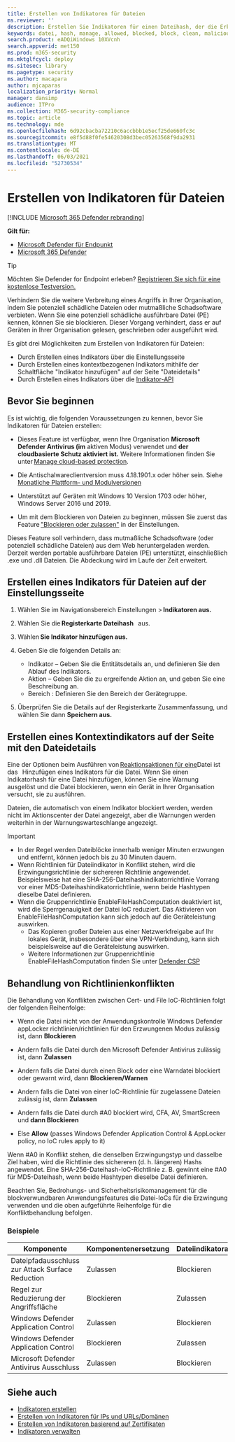 ```yaml
---
title: Erstellen von Indikatoren für Dateien
ms.reviewer: ''
description: Erstellen Sie Indikatoren für einen Dateihash, der die Erkennung, Verhinderung und den Ausschluss von Entitäten definiert.
keywords: datei, hash, manage, allowed, blocked, block, clean, malicious, file hash, ip address, urls, domain
search.product: eADQiWindows 10XVcnh
search.appverid: met150
ms.prod: m365-security
ms.mktglfcycl: deploy
ms.sitesec: library
ms.pagetype: security
ms.author: macapara
author: mjcaparas
localization_priority: Normal
manager: dansimp
audience: ITPro
ms.collection: M365-security-compliance
ms.topic: article
ms.technology: mde
ms.openlocfilehash: 6d92cbacba72210c6accbbb1e5ecf25de660fc3c
ms.sourcegitcommit: e8f5d88f0fe54620308d3bec05263568f9da2931
ms.translationtype: MT
ms.contentlocale: de-DE
ms.lasthandoff: 06/03/2021
ms.locfileid: "52730534"
---
```

# <a name="create-indicators-for-files"></a>Erstellen von Indikatoren für Dateien

[!INCLUDE [Microsoft 365 Defender rebranding](../../includes/microsoft-defender.md)]

**Gilt für:**
- [Microsoft Defender für Endpunkt](https://go.microsoft.com/fwlink/p/?linkid=2154037)
- [Microsoft 365 Defender](https://go.microsoft.com/fwlink/?linkid=2118804)

> [!TIP]
> Möchten Sie Defender for Endpoint erleben? [Registrieren Sie sich für eine kostenlose Testversion.](https://www.microsoft.com/en-us/WindowsForBusiness/windows-atp?ocid=docs-wdatp-automationexclusionlist-abovefoldlink)

Verhindern Sie die weitere Verbreitung eines Angriffs in Ihrer Organisation, indem Sie potenziell schädliche Dateien oder mutmaßliche Schadsoftware verbieten. Wenn Sie eine potenziell schädliche ausführbare Datei (PE) kennen, können Sie sie blockieren. Dieser Vorgang verhindert, dass er auf Geräten in Ihrer Organisation gelesen, geschrieben oder ausgeführt wird.

Es gibt drei Möglichkeiten zum Erstellen von Indikatoren für Dateien:

- Durch Erstellen eines Indikators über die Einstellungsseite
- Durch Erstellen eines kontextbezogenen Indikators mithilfe der Schaltfläche "Indikator hinzufügen" auf der Seite "Dateidetails"
- Durch Erstellen eines Indikators über die [Indikator-API](ti-indicator.md)

## <a name="before-you-begin"></a>Bevor Sie beginnen

Es ist wichtig, die folgenden Voraussetzungen zu kennen, bevor Sie Indikatoren für Dateien erstellen:

- Dieses Feature ist verfügbar, wenn Ihre Organisation **Microsoft Defender Antivirus (im** aktiven Modus) verwendet und **der cloudbasierte Schutz aktiviert ist.** Weitere Informationen finden Sie unter [Manage cloud-based protection](/windows/security/threat-protection/microsoft-defender-antivirus/deploy-manage-report-microsoft-defender-antivirus).

- Die Antischalwareclientversion muss 4.18.1901.x oder höher sein. Siehe [Monatliche Plattform- und Modulversionen](manage-updates-baselines-microsoft-defender-antivirus.md#monthly-platform-and-engine-versions)

- Unterstützt auf Geräten mit Windows 10 Version 1703 oder höher, Windows Server 2016 und 2019.

- Um mit dem Blockieren von Dateien zu beginnen, müssen Sie zuerst das Feature ["Blockieren oder zulassen"](advanced-features.md) in der Einstellungen.

Dieses Feature soll verhindern, dass mutmaßliche Schadsoftware (oder potenziell schädliche Dateien) aus dem Web heruntergeladen werden. Derzeit werden portable ausführbare Dateien (PE) unterstützt, einschließlich .exe und .dll Dateien. Die Abdeckung wird im Laufe der Zeit erweitert.

## <a name="create-an-indicator-for-files-from-the-settings-page"></a>Erstellen eines Indikators für Dateien auf der Einstellungsseite

1. Wählen Sie im Navigationsbereich Einstellungen > **Indikatoren aus.**

2. Wählen Sie die **Registerkarte Dateihash**   aus.

3. Wählen **Sie Indikator hinzufügen aus.**

4. Geben Sie die folgenden Details an:
    - Indikator – Geben Sie die Entitätsdetails an, und definieren Sie den Ablauf des Indikators.
    - Aktion – Geben Sie die zu ergreifende Aktion an, und geben Sie eine Beschreibung an.
    - Bereich : Definieren Sie den Bereich der Gerätegruppe.

5. Überprüfen Sie die Details auf der Registerkarte Zusammenfassung, und wählen Sie dann **Speichern aus.**

## <a name="create-a-contextual-indicator-from-the-file-details-page"></a>Erstellen eines Kontextindikators auf der Seite mit den Dateidetails

Eine der Optionen beim Ausführen von [Reaktionsaktionen für eine](respond-file-alerts.md)Datei ist das   Hinzufügen eines Indikators für die Datei. Wenn Sie einen Indikatorhash für eine Datei hinzufügen, können Sie eine Warnung ausgelöst und die Datei blockieren, wenn ein Gerät in Ihrer Organisation versucht, sie zu ausführen.

Dateien, die automatisch von einem Indikator blockiert werden, werden nicht im Aktionscenter der Datei angezeigt, aber die Warnungen werden weiterhin in der Warnungswarteschlange angezeigt.

>[!IMPORTANT]
>- In der Regel werden Dateiblöcke innerhalb weniger Minuten erzwungen und entfernt, können jedoch bis zu 30 Minuten dauern.
>- Wenn Richtlinien für Dateiindikator in Konflikt stehen, wird die Erzwingungsrichtlinie der sichereren Richtlinie angewendet. Beispielsweise hat eine SHA-256-Dateihashindikatorrichtlinie Vorrang vor einer MD5-Dateihashindikatorrichtlinie, wenn beide Hashtypen dieselbe Datei definieren.
>- Wenn die Gruppenrichtlinie EnableFileHashComputation deaktiviert ist, wird die Sperrgenauigkeit der Datei IoC reduziert. Das Aktivieren von EnableFileHashComputation kann sich jedoch auf die Geräteleistung auswirken.
>    - Das Kopieren großer Dateien aus einer Netzwerkfreigabe auf Ihr lokales Gerät, insbesondere über eine VPN-Verbindung, kann sich beispielsweise auf die Geräteleistung auswirken.
>    - Weitere Informationen zur Gruppenrichtlinie EnableFileHashComputation finden Sie unter [Defender CSP](/windows/client-management/mdm/defender-csp)

## <a name="policy-conflict-handling"></a>Behandlung von Richtlinienkonflikten  

Die Behandlung von Konflikten zwischen Cert- und File IoC-Richtlinien folgt der folgenden Reihenfolge:

- Wenn die Datei nicht von der Anwendungskontrolle Windows Defender appLocker richtlinien/richtlinien für den Erzwungenen Modus zulässig ist, dann **Blockieren**

- Andern falls die Datei durch den Microsoft Defender Antivirus zulässig ist, dann **Zulassen**

- Andern falls die Datei durch einen Block oder eine Warndatei blockiert oder gewarnt wird, dann **Blockieren/Warnen**

- Andern falls die Datei von einer IoC-Richtlinie für zugelassene Dateien zulässig ist, dann **Zulassen**

- Andern falls die Datei durch #A0 blockiert wird, CFA, AV, SmartScreen und **dann Blockieren**  

- Else **Allow** (passes Windows Defender Application Control & AppLocker policy, no IoC rules apply to it)

Wenn #A0 in Konflikt stehen, die denselben Erzwingungstyp und dasselbe Ziel haben, wird die Richtlinie des sichereren (d. h. längeren) Hashs angewendet. Eine SHA-256-Dateihash-IoC-Richtlinie z. B. gewinnt eine #A0 für MD5-Dateihash, wenn beide Hashtypen dieselbe Datei definieren.

Beachten Sie, Bedrohungs- und Sicherheitsrisikomanagement für die blockverwundbaren Anwendungsfeatures die Datei-IoCs für die Erzwingung verwenden und die oben aufgeführte Reihenfolge für die Konfliktbehandlung befolgen.

### <a name="examples"></a>Beispiele

|Komponente |Komponentenersetzung |Dateiindikatoraktion |Ergebnis
|--|--|--|--|
|Dateipfadausschluss zur Attack Surface Reduction |Zulassen |Blockieren |Blockieren
|Regel zur Reduzierung der Angriffsfläche |Blockieren |Zulassen |Zulassen
|Windows Defender Application Control |Zulassen |Blockieren |Zulassen |
|Windows Defender Application Control |Blockieren |Zulassen |Blockieren
|Microsoft Defender Antivirus Ausschluss |Zulassen |Blockieren |Zulassen

## <a name="see-also"></a>Siehe auch

- [Indikatoren erstellen](manage-indicators.md)
- [Erstellen von Indikatoren für IPs und URLs/Domänen](indicator-ip-domain.md)
- [Erstellen von Indikatoren basierend auf Zertifikaten](indicator-certificates.md)
- [Indikatoren verwalten](indicator-manage.md)
